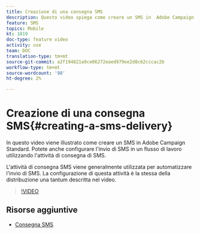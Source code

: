 ```yaml
---
title: Creazione di una consegna SMS
description: Questo video spiega come creare un SMS in  Adobe Campaign Standard (ACS).
feature: SMS
topics: Mobile
kt: 1819
doc-type: feature video
activity: use
team: DOC
translation-type: tm+mt
source-git-commit: a2f194821a9ce06272eaed979ee2d8c62cccac2b
workflow-type: tm+mt
source-wordcount: '98'
ht-degree: 2%

---
```



# Creazione di una consegna SMS{#creating-a-sms-delivery}

In questo video viene illustrato come creare un SMS in  Adobe Campaign Standard. Potete anche configurare l&#39;invio di SMS in un flusso di lavoro utilizzando l&#39;attività di consegna di SMS.

L&#39;attività di consegna SMS viene generalmente utilizzata per automatizzare l&#39;invio di SMS. La configurazione di questa attività è la stessa della distribuzione una tantum descritta nel video.

>[!VIDEO](https://video.tv.adobe.com/v/25265/?quality=12)

## Risorse aggiuntive

* [Consegna SMS](https://docs.adobe.com/content/help/en/campaign-standard/using/managing-processes-and-data/channel-activities/sms-delivery.html#configuration)
